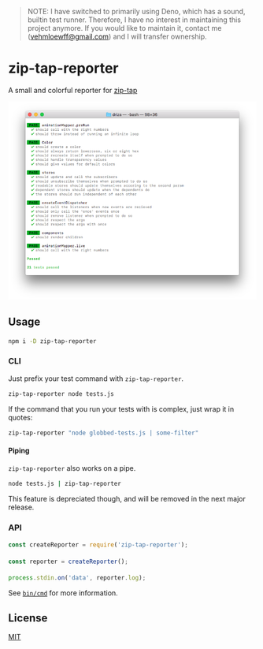 > NOTE: I have switched to primarily using Deno, which has a sound, builtin test runner. Therefore, I have no interest in maintaining this project anymore. If you would like to maintain it, contact me (vehmloewff@gmail.com) and I will transfer ownership.

# zip-tap-reporter

A small and colorful reporter for [zip-tap](https://github.com/Vehmloewff/zip-tap)

<p align="center">
    <img src="screenshot.png">
</p>

## Usage

```sh
npm i -D zip-tap-reporter
```

### CLI

Just prefix your test command with `zip-tap-reporter`.

```bash
zip-tap-reporter node tests.js
```

If the command that you run your tests with is complex, just wrap it in quotes:

```bash
zip-tap-reporter "node globbed-tests.js | some-filter"
```

#### Piping

`zip-tap-reporter` also works on a pipe.

```bash
node tests.js | zip-tap-reporter
```

This feature is depreciated though, and will be removed in the next major release.

### API

```js
const createReporter = require('zip-tap-reporter');

const reporter = createReporter();

process.stdin.on('data', reporter.log);
```

See [`bin/cmd`](bin/cmd) for more information.

## License

[MIT](/LICENSE)
